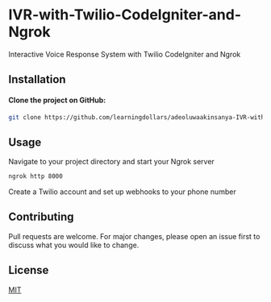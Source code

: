 # IVR-with-Twilio-CodeIgniter-and-Ngrok
Interactive Voice Response System with Twilio CodeIgniter and Ngrok

## Installation
#### Clone the project on GitHub:

```bash
git clone https://github.com/learningdollars/adeoluwaakinsanya-IVR-with-Twilio-CodeIgniter-and-Ngrok.git
```

## Usage
Navigate to your project directory and start your Ngrok server

```bash
ngrok http 8000
```
Create a Twilio account and set up webhooks to your phone number



## Contributing
Pull requests are welcome. For major changes, please open an issue first to discuss what you would like to change.

## License
[MIT](https://github.com/learningdollars/adeoluwaakinsanya-IVR-with-Twilio-CodeIgniter-and-Ngrok/blob/master/LICENSE)